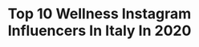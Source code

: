 ---
title: Top 10 Wellness Instagram Influencers In Italy In 2020
description: >-
  Find top wellness Instagram influencers in Italy in 2020. Most popular hashtags: #iorestoacasa #lifestyle #italia #ig.
platform: Instagram
profiles:
  - username: "tamaraduarteofficial"
    fullname: >-
      TAMARA DUARTE
    location: "Italy"
    followers: 24260
    engagement: 650
    commentsToLikes: 0.022523
    avatar: "https://scontent-amt2-1.cdninstagram.com/v/t51.2885-19/s320x320/74464310_546085942616318_8693733007967649792_n.jpg?_nc_ht=scontent-amt2-1.cdninstagram.com&_nc_ohc=G_xAFZhEXRMAX9sBcOP&oh=0bc8bab4ae0ff0ecc43d1b18650f5e44&oe=5EBB6D66"
    verified: true
    hashtags: "#pregnantbelly, #toronto, #danielwellington, #happyvalentinesday"
  - username: "_rosariorose"
    fullname: >-
      𝐍𝐢𝐜𝐨𝐥𝐞 𝐑𝐨𝐬𝐚𝐫𝐢𝐨 🌙
    location: "Italy"
    followers: 20865
    engagement: 215
    commentsToLikes: 0.097552
    avatar: "https://scontent-lhr8-1.cdninstagram.com/v/t51.2885-19/s320x320/71718205_1440356012793656_7128399560958803968_n.jpg?_nc_ht=scontent-lhr8-1.cdninstagram.com&_nc_ohc=FnKrhjiO_UEAX9TWkB5&oh=7f1a40b70164926d5ff06d90c581e0d6&oe=5EBB3FB0"
    verified: false
    hashtags: "#liketkit, #colabdryshampoo, #colabpartner, #greathairday"
  - username: "nomastayinkc"
    fullname: >-
      Amanda B. | Kansas City📍
    location: "Italy"
    followers: 17807
    engagement: 397
    commentsToLikes: 0.179720
    avatar: "https://scontent-atl3-1.cdninstagram.com/v/t51.2885-19/s320x320/82841137_221106168924413_3455879592877752320_n.jpg?_nc_ht=scontent-atl3-1.cdninstagram.com&_nc_ohc=sGq1t1knWbYAX9_B5nP&oh=d0b382bac52428598465ac74c0d1079d&oe=5EB9F2E3"
    verified: false
    hashtags: "#afcchampionship, #athletaleawood, #myeveryplate, #internationalwomensday"
  - username: "victoriacotovan"
    fullname: >-
      Victoria 🌻
    location: "Italy"
    followers: 36293
    engagement: 112
    commentsToLikes: 0.052746
    avatar: "https://scontent-lhr8-1.cdninstagram.com/v/t51.2885-19/s320x320/92208360_547936226142670_6145729099676516352_n.jpg?_nc_ht=scontent-lhr8-1.cdninstagram.com&_nc_ohc=CnrXWq5CKjIAX8O8vje&oh=616066cc8cb70b5fbfc74feac8e034ec&oe=5EB9EF51"
    verified: false
    hashtags: "#ricetteveloci, #mammainforma, #neomamma, #allenarsiacasa"
  - username: "melissazino"
    fullname: >-
      Melissa Zino
    location: "Italy"
    followers: 173900
    engagement: 180
    commentsToLikes: 0.029272
    avatar: "https://scontent-ams4-1.cdninstagram.com/v/t51.2885-19/s320x320/65016993_462279881003308_2029403714153873408_n.jpg?_nc_ht=scontent-ams4-1.cdninstagram.com&_nc_ohc=lNnIslQx0c8AX_3uGPW&oh=c64573eee62dd8c31e99269ddc2006c5&oe=5EBCF6D2"
    verified: false
    hashtags: "#fitness, #motivationdaily, #benessere, #jackrussellterrier"
  - username: "naturalmentebuono"
    fullname: >-
      Marta & Mimma
    location: "Italy"
    followers: 23979
    engagement: 492
    commentsToLikes: 0.046166
    avatar: "https://scontent-amt2-1.cdninstagram.com/v/t51.2885-19/s320x320/47135867_2336195923059317_1376699595765055488_n.jpg?_nc_ht=scontent-amt2-1.cdninstagram.com&_nc_ohc=vUiNSsjD1rUAX8Ze07g&oh=8d6c4fc2158f5ad8cb8c4957688fe254&oe=5EE215BF"
    verified: false
    hashtags: "#iorestoaifornelli"
  - username: "carmenmaiorano"
    fullname: >-
      Carmen Maiorano
    location: "Italy"
    followers: 2928
    engagement: 2181
    commentsToLikes: 0.033760
    avatar: "https://scontent-lhr8-1.cdninstagram.com/v/t51.2885-19/s320x320/40019542_331828147558156_1932892474708066304_n.jpg?_nc_ht=scontent-lhr8-1.cdninstagram.com&_nc_ohc=xFLFt4MjDdwAX8oalFJ&oh=ebd736dabc0c3a35c9d899458b3ebf7a&oe=5EBC43BA"
    verified: false
    hashtags: "#sonyalpha, #sheadventures, #backpack, #travellover"
  - username: "lucius22"
    fullname: >-
      Luc Trentino Altoadige Italy🇮🇹
    location: "Italy"
    followers: 7385
    engagement: 850
    commentsToLikes: 0.021476
    avatar: "https://scontent-ams4-1.cdninstagram.com/v/t51.2885-19/s320x320/13385708_1794428157454438_1927069598_a.jpg?_nc_ht=scontent-ams4-1.cdninstagram.com&_nc_ohc=9EzUh_LSn-IAX8TR95m&oh=6c65589808fc45dbab2cdf9edb96ad32&oe=5EBB9337"
    verified: false
    hashtags: "#trentinotravel, #igerstrentino, #unesco, #verona"
  - username: "alexleidi"
    fullname: >-
      Alessandra Leidi
    location: "Italy"
    followers: 40924
    engagement: 121
    commentsToLikes: 0.042224
    avatar: "https://scontent-ams4-1.cdninstagram.com/v/t51.2885-19/s320x320/64984205_592340971252830_1704075742666555392_n.jpg?_nc_ht=scontent-ams4-1.cdninstagram.com&_nc_ohc=ULqPspLA9a0AX8aTy3C&oh=b62566ffdabd1696c867cbbd4b7f27c1&oe=5EBA36A5"
    verified: false
    hashtags: "#giorno, #lifestyle, #rest, #portareinfascia"
  - username: "irenemiotto_"
    fullname: >-
      Irene Miotto
    location: "Italy"
    followers: 39312
    engagement: 82
    commentsToLikes: 0.047566
    avatar: "https://scontent-nrt1-1.cdninstagram.com/v/t51.2885-19/s320x320/73521737_415022725834599_5205567733609005056_n.jpg?_nc_ht=scontent-nrt1-1.cdninstagram.com&_nc_ohc=eW4emhHYOygAX-alZ0B&oh=e4c07b6920dde9d3a49feed277b18f46&oe=5E9C2453"
    verified: false
    hashtags: "#celafaremo, #iorestoacasa"
---